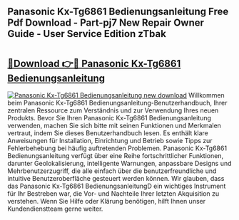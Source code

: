 ## Panasonic Kx-Tg6861 Bedienungsanleitung Free Pdf Download - Part-pj7 New Repair Owner Guide - User Service Edition zTbak

# <h2><a href="http://df3f1ni.blite.top/?on=Panasonic+Kx-Tg6861+Bedienungsanleitung">🔗Download 👉🔴 Panasonic Kx-Tg6861 Bedienungsanleitung</a></h2>

[![Panasonic Kx-Tg6861 Bedienungsanleitung new download](https://i.imgur.com/lujVjoI.png)](http://df3f1ni.blite.top/?on=Panasonic+Kx-Tg6861+Bedienungsanleitung)
Willkommen beim Panasonic Kx-Tg6861 Bedienungsanleitung-Benutzerhandbuch, Ihrer zentralen Ressource zum Verständnis und zur Verwendung Ihres neuen Produkts. Bevor Sie Ihren Panasonic Kx-Tg6861 Bedienungsanleitung verwenden, machen Sie sich bitte mit seinen Funktionen und Merkmalen vertraut, indem Sie dieses Benutzerhandbuch lesen. Es enthält klare Anweisungen für Installation, Einrichtung und Betrieb sowie Tipps zur Fehlerbehebung bei häufig auftretenden Problemen. Panasonic Kx-Tg6861 Bedienungsanleitung verfügt über eine Reihe fortschrittlicher Funktionen, darunter Geolokalisierung, intelligente Warnungen, anpassbare Designs und Mehrbenutzerzugriff, die alle einfach über die benutzerfreundliche und intuitive Benutzeroberfläche gesteuert werden können. Wir glauben, dass das Panasonic Kx-Tg6861 BedienungsanleitungD ein wichtiges Instrument für Ihr Bestreben war, die Vor- und Nachteile Ihrer letzten Akquisition zu verstehen. Wenn Sie Hilfe oder Klärung benötigen, hilft Ihnen unser Kundendienstteam gerne weiter.
